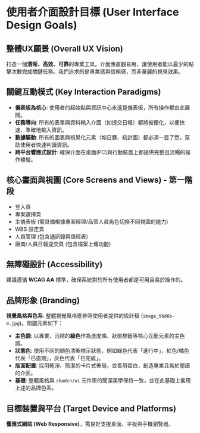 # 使用者介面設計目標 (User Interface Design Goals)

## 整體UX願景 (Overall UX Vision)
打造一個**清晰、高效、可靠**的專業工具。介面應直觀易用，讓使用者能以最少的點擊次數完成關鍵任務。我們追求的是專業感與信賴感，而非華麗的視覺效果。

## 關鍵互動模式 (Key Interaction Paradigms)
* **儀表板為核心**: 使用者的起始點與資訊中心永遠是儀表板，所有操作都由此展開。
* **任務導向**: 所有的表單與資料輸入介面（如提交日報）都將被優化，以便快速、準確地輸入資訊。
* **數據驅動**: 所有的圖表與視覺化元素（如日曆、統計圖）都必須一目了然，幫助使用者快速判讀資訊。
* **跨平台響應式設計**: 確保介面在桌面(PC)與行動裝置上都提供完整且流暢的操作體驗。

## 核心畫面與視圖 (Core Screens and Views) - 第一階段
* 登入頁
* 專案選擇頁
* 主儀表板 (需具備根據專案經理/品管人員角色切換不同視圖的能力)
* WBS 設定頁
* 人員管理 (包含通訊錄與值班表)
* 廠商/人員日報提交頁 (包含檔案上傳功能)

## 無障礙設計 (Accessibility)
建議遵循 **WCAG AA** 標準，確保系統對於所有使用者都是可用且易於操作的。

## 品牌形象 (Branding)
**視覺風格與色系**: 整體視覺風格應參照使用者提供的設計稿 (`image_56d6b-8.jpg`)。關鍵元素如下：
* **主色調**: 以專業、沉穩的**綠色**作為進度條、狀態標籤等核心互動元素的主色調。
* **狀態色**: 使用不同的顏色清晰標示狀態，例如綠色代表「進行中」，紅色/橘色代表「已逾期」，灰色代表「已完成」。
* **版面配置**: 採用乾淨、簡潔的卡片式佈局，並善用留白，創造專業且易於閱讀的介面。
* **基礎**: 整體風格與 `shadcn/ui` 元件庫的簡潔美學保持一致，並在此基礎上套用上述的品牌色系。

## 目標裝置與平台 (Target Device and Platforms)
**響應式網站 (Web Responsive)**，需良好支援桌面、平板與手機瀏覽器。